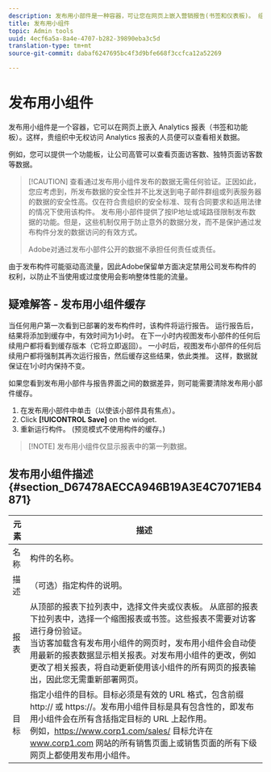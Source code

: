 ```yaml
---
description: 发布用小部件是一种容器，可让您在网页上嵌入营销报告(书签和仪表板)。 组织中无权访问市场营销报告的人员可以视图相关数据。
title: 发布用小组件
topic: Admin tools
uuid: 4ecf6a5a-8a4e-4707-b282-39890eba3c5d
translation-type: tm+mt
source-git-commit: dabaf6247695bc4f3d9bfe668f3ccfca12a52269

---
```



# 发布用小组件

发布用小组件是一个容器，它可以在网页上嵌入 Analytics 报表（书签和功能板）。这样，贵组织中无权访问 Analytics 报表的人员便可以查看相关数据。

例如，您可以提供一个功能板，让公司高管可以查看页面访客数、独特页面访客数等数据。

>[!CAUTION] 查看通过发布用小组件发布的数据无需任何验证。正因如此，您应考虑到，所发布数据的安全性并不比发送到电子邮件群组或列表服务器的数据的安全性高。仅在符合贵组织的安全标准、现有合同要求和适用法律的情况下使用该构件。 发布用小部件提供了按IP地址或域路径限制发布数据的功能。但是，这些机制仅用于防止意外的数据分发，而不是保护通过发布构件分发的数据访问的有效方式。
>
> Adobe对通过发布小部件公开的数据不承担任何责任或责任。

由于发布构件可能驱动高流量，因此Adobe保留单方面决定禁用公司发布构件的权利，以防止不当使用或过度使用会影响整体性能的流量。

## 疑难解答 - 发布用小组件缓存

当任何用户第一次看到已部署的发布构件时，该构件将运行报告。 运行报告后，结果将添加到缓存中，有效时间为1小时。 在下一小时内视图发布小部件的任何后续用户都将看到缓存版本（它将立即返回）。 一小时后，视图发布小部件的任何后续用户都将强制其再次运行报告，然后缓存这些结果，依此类推。 这样，数据就保证在1小时内保持不变。

如果您看到发布用小部件与报告界面之间的数据差异，则可能需要清除发布用小部件缓存。

1. 在发布用小部件中单击（以使该小部件具有焦点）。
1. Click **[!UICONTROL Save]** on the widget.
1. 重新运行构件。 (预览模式不使用构件的缓存。)

>[!NOTE] 发布用小组件仅显示报表中的第一列数据。

## 发布用小组件描述 {#section_D67478AECCA946B19A3E4C7071EB4871}

| 元素 | 描述 |
|--- |--- |
| 名称 | 构件的名称。 |
| 描述 | （可选）指定构件的说明。 |
| 报表 | 从顶部的报表下拉列表中，选择文件夹或仪表板。 从底部的报表下拉列表中，选择一个缩图报表或书签。这些报表不需要对访客进行身份验证。<br>当访客加载含有发布用小组件的网页时，发布用小组件会自动使用最新的报表数据显示相关报表。对发布用小组件的更改，例如更改了相关报表，将自动更新使用该小组件的所有网页的报表输出，因此您无需重新部署网页。</br> |
| 目标 | 指定小组件的目标。目标必须是有效的 URL 格式，包含前缀 http:// 或 https://。发布用小组件目标是具有包含性的，即发布用小组件会在所有含括指定目标的 URL 上起作用。<br>例如，https://www.corp1.com/sales/ 目标允许在 www.corp1.com 网站的所有销售页面上或销售页面的所有下级网页上都使用发布用小组件。</br> |
